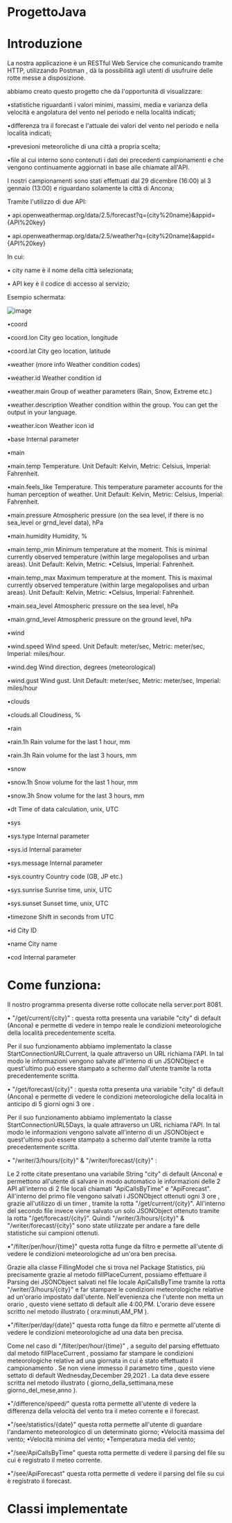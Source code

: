 # ProgettoJava

# Introduzione 
La nostra applicazione è un RESTful Web Service che comunicando tramite HTTP, utilizzando Postman , dà la possibilità agli utenti di usufruire delle rotte messe a disposizione.

abbiamo creato questo progetto che dà l'opportunità di visualizzare:  

 •statistiche riguardanti i valori minimi, massimi, media e varianza della velocità e angolatura del vento nel periodo e nella località indicati; 
 
 •differenza tra il forecast e l'attuale dei valori del vento nel periodo e nella località indicati;
 
 •prevesioni meteoroliche  di una città a propria scelta;
 
 •file al cui interno sono contenuti i dati dei precedenti campionamenti e che vengono continuamente aggiornati in base alle chiamate all'API.
 
I nostri campionamenti sono stati effettuati dal 29 dicembre (16:00) al  3 gennaio (13:00) e riguardano solamente la città di Ancona;

Tramite l'utilizzo di due API:
                          
• api.openweathermap.org/data/2.5/forecast?q={city%20name}&appid={API%20key}

• api.openweathermap.org/data/2.5/weather?q={city%20name}&appid={API%20key}

In cui:

• city name è il nome della città selezionata;

• API key è il codice di accesso al servizio;

Esempio schermata:

![image](https://user-images.githubusercontent.com/94000505/148247759-ef46803b-2322-4c9e-905a-f819e17b401a.png)


•coord

  •coord.lon City geo location, longitude
  
  •coord.lat City geo location, latitude
  
•weather (more info Weather condition codes)

  •weather.id Weather condition id
  
  •weather.main Group of weather parameters (Rain, Snow, Extreme etc.)
  
  •weather.description Weather condition within the group. You can get the output in your language.
  
  •weather.icon Weather icon id
  
•base Internal parameter

 •main
 
 •main.temp Temperature. Unit Default: Kelvin, Metric: Celsius, Imperial: Fahrenheit.
 
  •main.feels_like Temperature. This temperature parameter accounts for the human perception of weather. Unit Default: Kelvin, Metric: Celsius, Imperial: Fahrenheit.
  
  •main.pressure Atmospheric pressure (on the sea level, if there is no sea_level or grnd_level data), hPa
  
  •main.humidity Humidity, %
  
  •main.temp_min Minimum temperature at the moment. This is minimal currently observed temperature (within large megalopolises and urban areas). Unit Default: Kelvin,            Metric: •Celsius, Imperial: Fahrenheit.
  
   •main.temp_max Maximum temperature at the moment. This is maximal currently observed temperature (within large megalopolises and urban areas). Unit Default: Kelvin,           Metric: •Celsius, Imperial: Fahrenheit.
   
   •main.sea_level Atmospheric pressure on the sea level, hPa
   
   •main.grnd_level Atmospheric pressure on the ground level, hPa
   
•wind

  •wind.speed Wind speed. Unit Default: meter/sec, Metric: meter/sec, Imperial: miles/hour.
  
  •wind.deg Wind direction, degrees (meteorological)
  
  •wind.gust Wind gust. Unit Default: meter/sec, Metric: meter/sec, Imperial: miles/hour
  
•clouds

  •clouds.all Cloudiness, %
  
•rain

  •rain.1h Rain volume for the last 1 hour, mm
  
  •rain.3h Rain volume for the last 3 hours, mm
  
•snow

  •snow.1h Snow volume for the last 1 hour, mm
  
  •snow.3h Snow volume for the last 3 hours, mm
  
•dt Time of data calculation, unix, UTC

•sys

 •sys.type Internal parameter
 
 •sys.id Internal parameter
 
 •sys.message Internal parameter
 
 •sys.country Country code (GB, JP etc.)
 
 •sys.sunrise Sunrise time, unix, UTC
 
 •sys.sunset Sunset time, unix, UTC
 
 •timezone Shift in seconds from UTC
 
 •id City ID
 
 •name City name
 
 •cod Internal parameter



# Come funziona:

Il nostro programma presenta diverse rotte collocate nella server.port 8081.

• "/get/current/{city}" : questa rotta presenta una variabile "city" di default (Ancona) e permette di vedere in tempo reale le condizioni meteorologiche della località precedentemente scelta. 

Per il suo funzionamento abbiamo implementato la classe StartConnectionURLCurrent, la quale attraverso un URL richiama l'API. In tal modo le informazioni vengono salvate all'interno di un JSONObject e quest'ultimo può essere stampato a schermo dall'utente tramite la rotta precedentemente scritta.

• "/get/forecast/{city}" : questa rotta presenta una variabile "city" di default (Ancona) e permette di vedere le condizioni meteorologiche della località in anticipo di 5 giorni ogni 3 ore . 

Per il suo funzionamento abbiamo implementato la classe StartConnectionURL5Days, la quale attraverso un URL richiama l'API. In tal modo le informazioni vengono salvate all'interno di un JSONObject e quest'ultimo può essere stampato a schermo dall'utente tramite la rotta precedentemente scritta.

• "/writer/3/hours/{city}" & "/writer/forecast/{city}" :

Le 2 rotte citate presentano una variabile String "city" di default (Ancona) e permettono all'utente di salvare in modo automatico le informazioni delle 2 API all'interno di 2 file locali chiamati "ApiCallsByTime" e "ApiForecast". All'interno del primo file vengono salvati i JSONObject ottenuti ogni 3 ore , grazie all'utilizzo di un timer , tramite la rotta "/get/current/{city}". All'interno del secondo file invece viene salvato un solo JSONObject ottenuto tramite la rotta "/get/forecast/{city}". Quindi "/writer/3/hours/{city}" & "/writer/forecast/{city}" sono state utilizzate per andare a fare delle statistiche sui campioni ottenuti.


•"/filter/per/hour/{time}" questa rotta funge da filtro e permette all'utente di vedere le condizioni meteorologiche ad un'ora ben precisa.

Grazie alla classe FillingModel che si trova nel Package Statistics, più precisamente grazie al metodo fillPlaceCurrent, possiamo effettuare il Parsing dei JSONObject salvati nel file locale ApiCallsByTime tramite la rotta "/writer/3/hours/{city}" e far stampare le condizioni meteorologiche relative ad un'orario impostato dall'utente. Nell'evenienza che l'utente non metta un orario , questo viene settato di default alle 4:00,PM. L'orario deve essere scritto nel metodo illustrato ( ora:minuti,AM_PM ).

•"/filter/per/day/{date}" questa rotta funge da filtro e permette all'utente di vedere le condizioni meteorologiche ad una data ben precisa.

Come nel caso di "/filter/per/hour/{time}" , a seguito del parsing effettuato dal metodo fillPlaceCurrent , possiamo far stampare le condizioni meteorologiche relative ad una giornata in cui è stato effettuato il campionamento . Se non viene immesso il parametro time , questo viene settato di default Wednesday,December 29,2021 . La data deve essere scritta nel metodo illustrato ( giorno_della_settimana,mese giorno_del_mese,anno ).


•"/difference/speed/" questa rotta permette all'utente di vedere la differenza della velocità del vento tra il meteo corrente e il forecast.


•"/see/statistics/{date}" questa rotta permette all'utente di guardare l'andamento meteorologico di un determinato giorno;
   •Velocità massima del vento;
   •Velocità minima del vento;
   •Temperatura media del vento;
   
•"/see/ApiCallsByTime" questa rotta permette di vedere il parsing del file su cui è registrato il meteo corrente.

•"/see/ApiForecast" questa rotta permette di vedere il parsing del file su cui è registrato il forecast.

# Classi implementate














